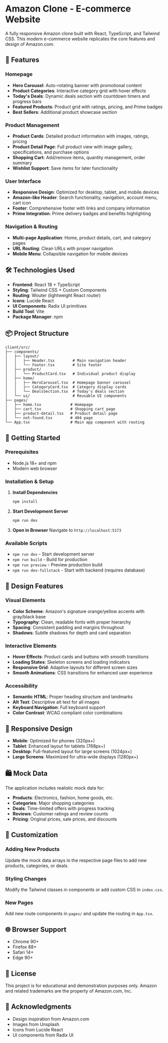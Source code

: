 # Amazon Clone - E-commerce Website

A fully responsive Amazon clone built with React, TypeScript, and Tailwind CSS. This modern e-commerce website replicates the core features and design of Amazon.com.

## 🚀 Features

### Homepage
- **Hero Carousel**: Auto-rotating banner with promotional content
- **Product Categories**: Interactive category grid with hover effects  
- **Today's Deals**: Dynamic deals section with countdown timers and progress bars
- **Featured Products**: Product grid with ratings, pricing, and Prime badges
- **Best Sellers**: Additional product showcase section

### Product Management
- **Product Cards**: Detailed product information with images, ratings, pricing
- **Product Detail Page**: Full product view with image gallery, specifications, and purchase options
- **Shopping Cart**: Add/remove items, quantity management, order summary
- **Wishlist Support**: Save items for later functionality

### User Interface
- **Responsive Design**: Optimized for desktop, tablet, and mobile devices
- **Amazon-like Header**: Search functionality, navigation, account menu, cart icon
- **Footer**: Comprehensive footer with links and company information
- **Prime Integration**: Prime delivery badges and benefits highlighting

### Navigation & Routing
- **Multi-page Application**: Home, product details, cart, and category pages
- **URL Routing**: Clean URLs with proper navigation
- **Mobile Menu**: Collapsible navigation for mobile devices

## 🛠️ Technologies Used

- **Frontend**: React 18 + TypeScript
- **Styling**: Tailwind CSS + Custom Components
- **Routing**: Wouter (lightweight React router)
- **Icons**: Lucide React
- **UI Components**: Radix UI primitives
- **Build Tool**: Vite
- **Package Manager**: npm

## 📦 Project Structure

```
client/src/
├── components/
│   ├── layout/
│   │   ├── Header.tsx        # Main navigation header
│   │   └── Footer.tsx        # Site footer
│   ├── product/
│   │   └── ProductCard.tsx   # Individual product display
│   ├── home/
│   │   ├── HeroCarousel.tsx  # Homepage banner carousel
│   │   ├── CategoryCard.tsx  # Category display cards
│   │   └── DealsSection.tsx  # Today's deals section
│   └── ui/                   # Reusable UI components
├── pages/
│   ├── home.tsx             # Homepage
│   ├── cart.tsx             # Shopping cart page
│   ├── product-detail.tsx   # Product detail page
│   └── not-found.tsx        # 404 page
└── App.tsx                  # Main app component with routing
```

## 🚀 Getting Started

### Prerequisites
- Node.js 18+ and npm
- Modern web browser

### Installation & Setup

1. **Install Dependencies**
   ```bash
   npm install
   ```

2. **Start Development Server**
   ```bash
   npm run dev
   ```

3. **Open in Browser**
   Navigate to `http://localhost:5173`

### Available Scripts

- `npm run dev` - Start development server
- `npm run build` - Build for production
- `npm run preview` - Preview production build
- `npm run dev-fullstack` - Start with backend (requires database)

## 🎨 Design Features

### Visual Elements
- **Color Scheme**: Amazon's signature orange/yellow accents with gray/black base
- **Typography**: Clean, readable fonts with proper hierarchy
- **Spacing**: Consistent padding and margins throughout
- **Shadows**: Subtle shadows for depth and card separation

### Interactive Elements
- **Hover Effects**: Product cards and buttons with smooth transitions
- **Loading States**: Skeleton screens and loading indicators
- **Responsive Grid**: Adaptive layouts for different screen sizes
- **Smooth Animations**: CSS transitions for enhanced user experience

### Accessibility
- **Semantic HTML**: Proper heading structure and landmarks
- **Alt Text**: Descriptive alt text for all images
- **Keyboard Navigation**: Full keyboard support
- **Color Contrast**: WCAG compliant color combinations

## 📱 Responsive Design

- **Mobile**: Optimized for phones (320px+)
- **Tablet**: Enhanced layout for tablets (768px+)
- **Desktop**: Full-featured layout for large screens (1024px+)
- **Large Screens**: Maximized for ultra-wide displays (1280px+)

## 🛍️ Mock Data

The application includes realistic mock data for:
- **Products**: Electronics, fashion, home goods, etc.
- **Categories**: Major shopping categories
- **Deals**: Time-limited offers with progress tracking
- **Reviews**: Customer ratings and review counts
- **Pricing**: Original prices, sale prices, and discounts

## 🔧 Customization

### Adding New Products
Update the mock data arrays in the respective page files to add new products, categories, or deals.

### Styling Changes
Modify the Tailwind classes in components or add custom CSS in `index.css`.

### New Pages
Add new route components in `pages/` and update the routing in `App.tsx`.

## 🌐 Browser Support

- Chrome 90+
- Firefox 88+
- Safari 14+
- Edge 90+

## 📄 License

This project is for educational and demonstration purposes only. Amazon and related trademarks are the property of Amazon.com, Inc.

## 🙏 Acknowledgments

- Design inspiration from Amazon.com
- Images from Unsplash
- Icons from Lucide React
- UI components from Radix UI